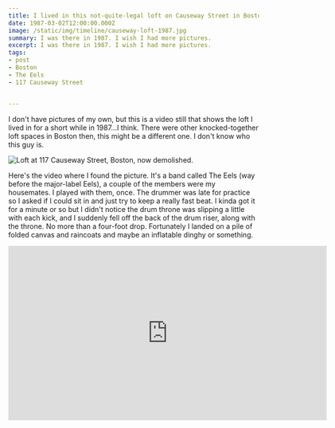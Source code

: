 ```yaml
---
title: I lived in this not-quite-legal loft on Causeway Street in Boston.
date: 1987-03-02T12:00:00.000Z
image: /static/img/timeline/causeway-loft-1987.jpg
summary: I was there in 1987. I wish I had more pictures.
excerpt: I was there in 1987. I wish I had more pictures.
tags:
- post
- Boston
- The Eels
- 117 Causeway Street


---
```

I don't have pictures of my own, but this is a video still that shows the loft I lived in for a short while in 1987...I think. There were other knocked-together loft spaces in Boston then, this might be a different one. I don't know who this guy is.

![Loft at 117 Causeway Street, Boston, now demolished.](/static/img/timeline/causeway-loft-1987.jpg)

Here's the video where I found the picture. It's a band called The Eels (way before the major-label Eels), a couple of the members were my housemates. I played with them, once. The drummer was late for practice so I asked if I could sit in and just try to keep a really fast beat. I kinda got it for a minute or so but I didn't notice the drum throne was slipping a little with each kick, and I suddenly fell off the back of the drum riser, along with the throne. No more than a four-foot drop. Fortunately I landed on a pile of folded canvas and raincoats and maybe an inflatable dinghy or something. 

<iframe width="640" height="350" src="https://www.youtube.com/embed/ezXcMf1LEgs" frameborder="0" allow="accelerometer; autoplay; clipboard-write; encrypted-media; gyroscope; picture-in-picture" allowfullscreen></iframe>
